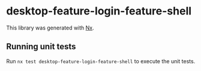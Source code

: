 # desktop-feature-login-feature-shell

This library was generated with [Nx](https://nx.dev).


## Running unit tests

Run `nx test desktop-feature-login-feature-shell` to execute the unit tests.

